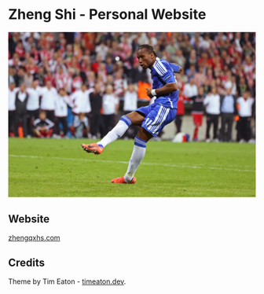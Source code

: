 # Zheng Shi - Personal Website

![drogba](public/assets/pics/drogba.webp)

## Website 
[zhengqxhs.com](https://zhengqxhs.com)

## Credits

Theme by Tim Eaton - [timeaton.dev](https://timeaton.dev).